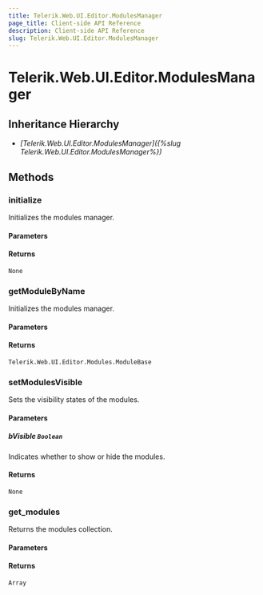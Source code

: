 ```yaml
---
title: Telerik.Web.UI.Editor.ModulesManager
page_title: Client-side API Reference
description: Client-side API Reference
slug: Telerik.Web.UI.Editor.ModulesManager
---
```


# Telerik.Web.UI.Editor.ModulesManager

## Inheritance Hierarchy

* *[Telerik.Web.UI.Editor.ModulesManager]({%slug Telerik.Web.UI.Editor.ModulesManager%})*

## Methods

### initialize

Initializes the modules manager.

#### Parameters

#### Returns

`None`

### getModuleByName

Initializes the modules manager.

#### Parameters

#### Returns

`Telerik.Web.UI.Editor.Modules.ModuleBase`

### setModulesVisible

Sets the visibility states of the modules.

#### Parameters

##### bVisible `Boolean`

Indicates whether to show or hide the modules.

#### Returns

`None`

### get_modules

Returns the modules collection.

#### Parameters

#### Returns

`Array`